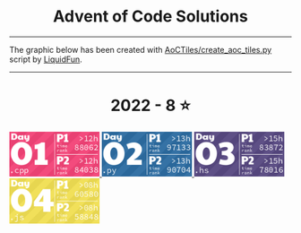 <h1 align="center">
    Advent of Code Solutions
</h1>

---

The graphic below has been created with [AoCTiles/create_aoc_tiles.py](AoCTiles/create_aoc_tiles.py) script by [LiquidFun](https://github.com/LiquidFun).

---

<!-- AOC TILES BEGIN -->
<h1 align="center">
  2022 - 8 ⭐
</h1>
<a href="2022/Day 1/main.cpp">
  <img src="Media/2022/01.png" width="161px">
</a>
<a href="2022/Day 2/solution.py">
  <img src="Media/2022/02.png" width="161px">
</a>
<a href="2022/Day 3/solution.hs">
  <img src="Media/2022/03.png" width="161px">
</a>
<a href="2022/Day 4/solution.js">
  <img src="Media/2022/04.png" width="161px">
</a>
<!-- AOC TILES END -->
